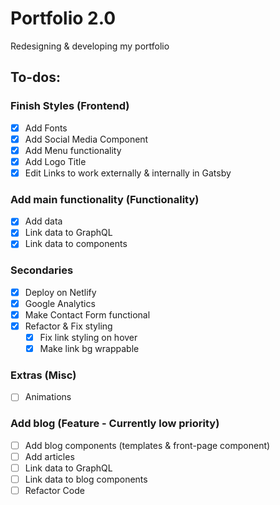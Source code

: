 # Portfolio 2.0
Redesigning & developing my portfolio

## To-dos:
### Finish Styles (Frontend)
- [X] Add Fonts
- [X] Add Social Media Component
- [X] Add Menu functionality
- [X] Add Logo Title
- [X] Edit Links to work externally & internally in Gatsby

### Add main functionality (Functionality)
- [X] Add data
- [X] Link data to GraphQL
- [X] Link data to components 

### Secondaries
- [X] Deploy on Netlify
- [X] Google Analytics
- [X] Make Contact Form functional
- [X] Refactor & Fix styling
    - [X] Fix link styling on hover
    - [X] Make link bg wrappable

### Extras (Misc)
- [ ] Animations

### Add blog (Feature - Currently low priority)
- [ ] Add blog components (templates & front-page component)
- [ ] Add articles
- [ ] Link data to GraphQL
- [ ] Link data to blog components
- [ ] Refactor Code
